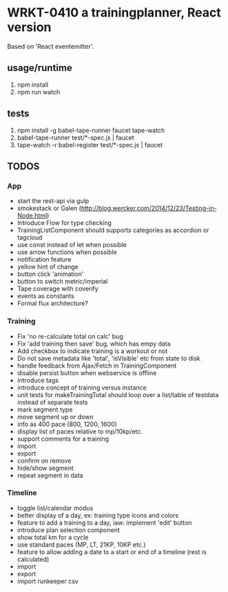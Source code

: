 
# WRKT-0410 a trainingplanner, React version

Based on 'React eventemitter'.

## usage/runtime
 1. npm install
 2. npm run watch

## tests
 1. npm install -g babel-tape-runner faucet tape-watch
 2. babel-tape-runner test/*-spec.js | faucet
 3. tape-watch -r babel-register test/*-spec.js | faucet

## TODOS

### App
- start the rest-api via gulp
- smokestack or Galen (http://blog.wercker.com/2014/12/23/Testing-in-Node.html)
- Introduce Flow for type checking
- TrainingListComponent should supports categories as accordion or tagcloud
- use const instead of let when possible
- use arrow functions when possible
- notification feature
- yellow hint of change
- button click 'animation'
- button to switch metric/imperial
- Tape coverage with coverify
- events as constants
- Formal flux architecture?

### Training
- Fix 'no re-calculate total on calc' bug
- Fix 'add training then save' bug, which has empy data 
- Add checkbox to indicate training is a workout or not
- Do not save metadata like 'total', 'isVisible' etc from state to disk
- handle feedback from Ajax/Fetch in TrainingComponent
- disable persist button when webservice is offline
- introduce tags
- introduce concept of training versus instance
- unit tests for makeTrainingTotal should loop over a list/table of testdata instead of separate tests
- mark segment type
- move segment up or down
- info as 400 pace (800, 1200, 1600)
- display list of paces relative to mp/10kp/etc.
- support comments for a training
- import
- export
- confirm on remove
- hide/show segment
- repeat segment in data

### Timeline
- toggle list/calendar modus
- better display of a day, ex: training type icons and colors
- feature to add a training to a day, iaw: implement 'edit' button
- introduce plan selection component
- show total km for a cycle
- use standard paces (MP, LT, 21KP, 10KP etc.)
- feature to allow adding a date to a start or end of a timeline (rest is calculated)
- import
- export
- import runkeeper csv
